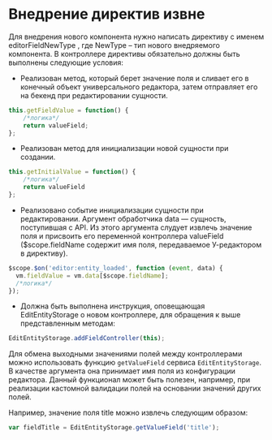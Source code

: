 # Внедрение директив извне

Для внедрения нового компонента нужно написать директиву с именем editorFieldNewType , где NewType – тип нового 
внедряемого компонента. В контроллере директивы обязательно должны быть выполнены
следующие условия:

* Реализован метод, который берет значение поля и сливает его в конечный объект универсального редактора, затем 
отправляет его на бекенд при редактировании сущности.

```javascript
this.getFieldValue = function() { 
    /*логика*/ 
    return valueField; 
};
```

* Реализован метод для инициализации новой сущности при создании.

```javascript
this.getInitialValue = function() { 
    /*логика*/ 
    return valueField 
};
```

* Реализовано событие инициализации сущности при редактировании. Аргумент обработчика data — сущность, поступившая с 
API. Из этого аргумента слудует извлечь значение поля и присвоить его переменной контроллера 
valueField ($scope.fieldName содержит имя поля, передаваемое У-редактором в директиву).

```javascript
$scope.$on('editor:entity_loaded', function (event, data) {
  vm.fieldValue = vm.data[$scope.fieldName];
  /*логика*/
});
```

* Должна быть выполнена инструкция, оповещающая EditEntityStorage о новом контроллере, для обращения к выше 
представленным методам:

```javascript
EditEntityStorage.addFieldController(this);
```

Для обмена выходными значениями полей между контроллерами можно использовать функцию `getValueField` сервиса 
`EditEntityStorage`. В качестве аргумента она принимает имя поля из конфигурации редактора. Данный функционал может 
быть полезен, например, при реализации кастомной валидации полей на основании значений других полей.

Например, значение поля title можно извлечь следующим образом:

```javascript
var fieldTitle = EditEntityStorage.getValueField('title');
```